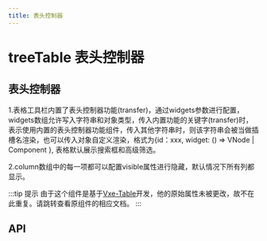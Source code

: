 ```yaml
---
title: 表头控制器
---
```


# treeTable 表头控制器

## 表头控制器

1.表格工具栏内置了表头控制器功能(transfer)，通过widgets参数进行配置，widgets数组允许写入字符串和对象类型，传入内置功能的关键字(transfer)时，表示使用内置的表头控制器功能组件，传入其他字符串时，则该字符串会被当做插槽名渲染，也可以传入对象自定义渲染，格式为{id：xxx, widget: () => VNode | Component }, 表格默认展示搜索框和高级筛选。

2.column数组中的每一项都可以配置visible属性进行隐藏，默认情况下所有列都显示。

<preview path="./transferTreeTable.vue" />

:::tip 提示
由于这个组件是基于[Vxe-Table](https://vxetable.cn/#/table/api)开发，他的原始属性未被更改，故不在此重复。请跳转查看原组件的相应文档。
:::

## API

<API src="../table.json" lang="zh"></API>